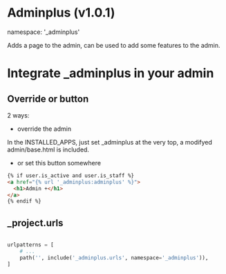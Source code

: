 # Adminplus (v1.0.1)
namespace: '_adminplus'

Adds a page to the admin, can be used to add some features to the admin.

# Integrate _adminplus in your admin

## Override or button
2 ways:

- override the admin

In the INSTALLED_APPS, just set _adminplus at the very top, a modifyed admin/base.html is included.

- or set this button somewhere

```html
{% if user.is_active and user.is_staff %}
<a href="{% url '_adminplus:adminplus' %}">
  <h1>Admin +</h1>
</a>
{% endif %}
```

## _project.urls

```python

urlpatterns = [
    # ...
    path('', include('_adminplus.urls', namespace='_adminplus')),
]
```
